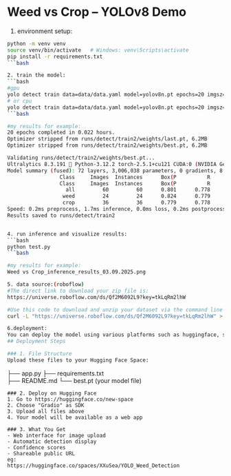 # Weed vs Crop – YOLOv8 Demo

1. environment setup: 
```bash
python -m venv venv
source venv/bin/activate   # Windows: venv\Scripts\activate
pip install -r requirements.txt
```bash

2. train the model:
```bash
#gpu
yolo detect train data=data/data.yaml model=yolov8n.pt epochs=20 imgsz=640 device=0
# or cpu
yolo detect train data=data/data.yaml model=yolov8n.pt epochs=20 imgsz=640 device=cpu
```bash

#my results for example:
20 epochs completed in 0.022 hours.
Optimizer stripped from runs/detect/train2/weights/last.pt, 6.2MB
Optimizer stripped from runs/detect/train2/weights/best.pt, 6.2MB

Validating runs/detect/train2/weights/best.pt...
Ultralytics 8.3.191 🚀 Python-3.12.2 torch-2.5.1+cu121 CUDA:0 (NVIDIA GeForce RTX 4060 Laptop GPU, 7940MiB)
Model summary (fused): 72 layers, 3,006,038 parameters, 0 gradients, 8.1 GFLOPs
                 Class     Images  Instances      Box(P          R      mAP50  mAP50-95): 100% ━━━━━━━━━━━━ 2/2 11
                 Class     Images  Instances      Box(P          R      mAP50  mAP50-95): 100% ━━━━━━━━━━━━ 2/2 11.4it/s 0.2s
                   all         60         60      0.801      0.778      0.854      0.403
                  weed         24         24      0.824      0.779      0.861       0.42
                  crop         36         36      0.779      0.778      0.848      0.386
Speed: 0.2ms preprocess, 1.7ms inference, 0.0ms loss, 0.2ms postprocess per image
Results saved to runs/detect/train2


4. run inference and visualize results:
```bash
python test.py
```bash

#my results for example:
Weed vs Crop_inference_results_03.09.2025.png

5. data source:(roboflow)
#The direct link to download your zip file is:
https://universe.roboflow.com/ds/Qf2M6092L9?key=tkLqRm2lhW

#Use this code to download and unzip your dataset via the command line on any *nix machine:
curl -L "https://universe.roboflow.com/ds/Qf2M6092L9?key=tkLqRm2lhW" > roboflow.zip; unzip roboflow.zip; rm roboflow.zip

6.deployment:
You can deploy the model using various platforms such as huggingface, streamlit, flask, etc. For example, to deploy on Hugging Face, you can follow these steps:
## Deployment Steps

### 1. File Structure
Upload these files to your Hugging Face Space:
```
├── app.py
├── requirements.txt  
├── README.md
└── best.pt (your model file)
```
### 2. Deploy on Hugging Face
1. Go to https://huggingface.co/new-space
2. Choose "Gradio" as SDK
3. Upload all files above
4. Your model will be available as a web app

### 3. What You Get
- Web interface for image upload
- Automatic detection display
- Confidence scores
- Shareable public URL
eg:
https://huggingface.co/spaces/XXuSea/YOLO_Weed_Detection
